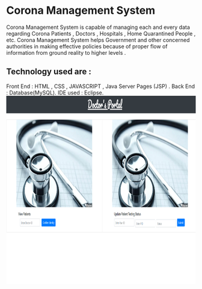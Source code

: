#                              Corona Management System
Corona Management System is capable of managing each and every data regarding Corona Patients , Doctors , Hospitals , Home Quarantined People ,  etc. Corona Management System helps Government and other concerned authorities in making effective policies because of proper flow of information from ground reality to higher levels .

## Technology used are :
Front End : HTML , CSS , JAVASCRIPT , Java Server Pages (JSP) .
Back End : Database(MySQL). IDE used : Eclipse.
<img src="Images/Doctor.png"  height="500"  widh="800">
